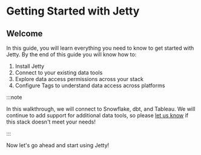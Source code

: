 # Getting Started with Jetty

## Welcome

In this guide, you will learn everything you need to know to get started with Jetty. By the end of this guide you will know how to:

1.  Install Jetty
1.  Connect to your existing data tools
1.  Explore data access permissions across your stack
1.  Configure Tags to understand data access across platforms

:::note

In this walkthrough, we will connect to Snowflake, dbt, and Tableau. We will continue to add support for additional data tools, so please [let us know](mailto:support@get-jetty.com) if this stack doesn't meet your needs!

:::

Now let's go ahead and start using Jetty!
